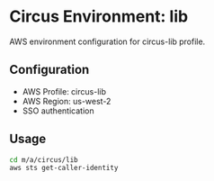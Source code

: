 # Circus Environment: lib

AWS environment configuration for circus-lib profile.

## Configuration

- AWS Profile: circus-lib
- AWS Region: us-west-2
- SSO authentication

## Usage

```bash
cd m/a/circus/lib
aws sts get-caller-identity
```
